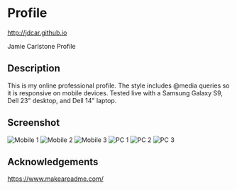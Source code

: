 # Profile
http://jdcar.github.io

Jamie Carlstone
Profile

## Description

This is my online professional profile. The style includes @media queries so it is responsive on mobile devices. 
Tested live with a Samsung Galaxy S9, Dell 23" desktop, and Dell 14" laptop.

## Screenshot

![Mobile 1](img\Deployed-screenshots\profile-mobile-1.jpg)
![Mobile 2](img\Deployed-screenshots\profile-mobile-2.jpg)
![Mobile 3](img\Deployed-screenshots\profile-mobile-3.jpg)
![PC 1](img\Deployed-screenshots\screenshot-pc-1.JPG)
![PC 2](img\Deployed-screenshots\screenshot-pc-2.JPG)
![PC 3](img\Deployed-screenshots\screenshot-pc-3.JPG)


## Acknowledgements

https://www.makeareadme.com/ 





